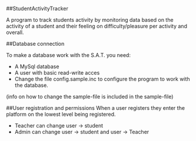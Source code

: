 ##StudentActivityTracker

A program to track students activity by monitoring data based on the activity
of a student and their feeling on difficulty/pleasure per activity and overall.

##Database connection

To make a database work with the S.A.T. you need:
- A MySql database
- A user with basic read-write acces
- Change the file config.sample.inc to configure the program to work with the database.

(info on how to change the sample-file is included in the sample-file)

##User registration and permissions
When a user registers they enter the platform on the lowest level being registered.
- Teacher can change user -> student
- Admin can change user -> student and user -> Teacher
